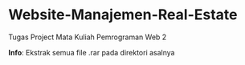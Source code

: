 # Website-Manajemen-Real-Estate
Tugas Project Mata Kuliah Pemrograman Web 2

**Info**: Ekstrak semua file .rar pada direktori asalnya

